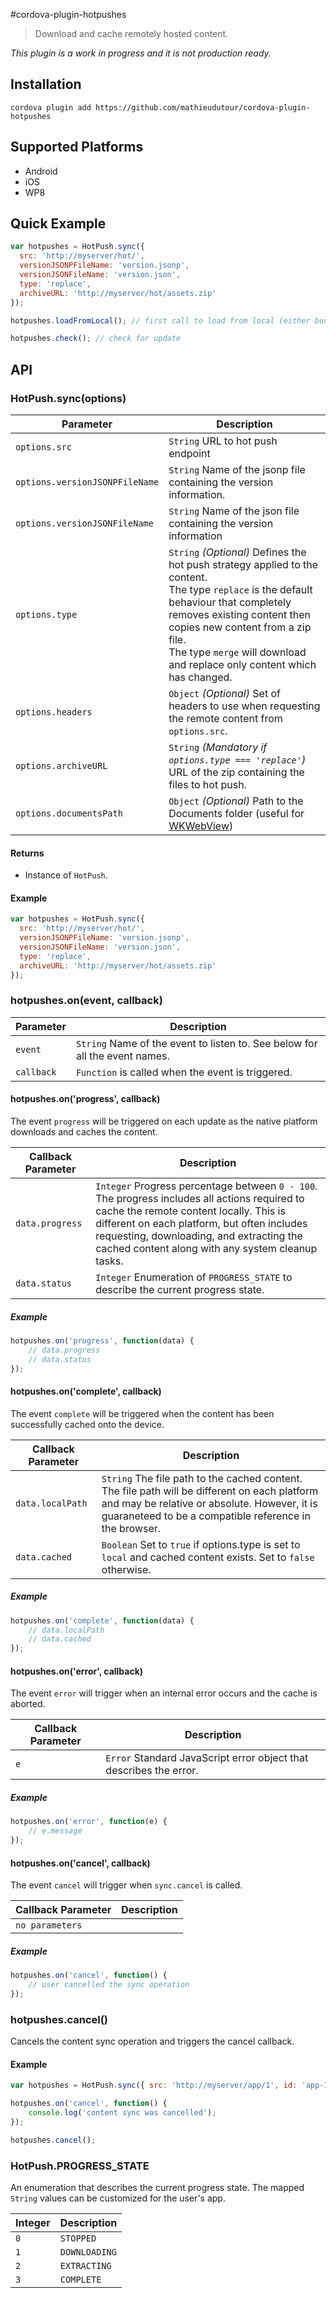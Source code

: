 #cordova-plugin-hotpushes

> Download and cache remotely hosted content.

_This plugin is a work in progress and it is not production ready._

## Installation

```
cordova plugin add https://github.com/mathieudutour/cordova-plugin-hotpushes
```

## Supported Platforms

- Android
- iOS
- WP8


## Quick Example

```javascript
var hotpushes = HotPush.sync({
  src: 'http://myserver/hot/',
  versionJSONPFileName: 'version.jsonp',
  versionJSONFileName: 'version.json',
  type: 'replace',
  archiveURL: 'http://myserver/hot/assets.zip'
});

hotpushes.loadFromLocal(); // first call to load from local (either bundle or Documents, depending if there is something in Documents

hotpushes.check(); // check for update

```

## API

### HotPush.sync(options)

Parameter | Description
--------- | ------------
`options.src` | `String` URL to hot push endpoint
`options.versionJSONPFileName` | `String` Name of the jsonp file containing the version information.
`options.versionJSONFileName` | `String` Name of the json file containing the version information
`options.type` | `String` _(Optional)_ Defines the hot push strategy applied to the content.<br/>The type `replace` is the default behaviour that completely removes existing content then copies new content from a zip file.<br/> The type `merge` will download and replace only content which has changed.
`options.headers` | `Object` _(Optional)_ Set of headers to use when requesting the remote content from `options.src`.
`options.archiveURL` | `String` _(Mandatory if `options.type === 'replace'`)_ URL of the zip containing the files to hot push.
`options.documentsPath` | `Object` _(Optional)_ Path to the Documents folder (useful for [WKWebView](https://github.com/etiennea/WKWebView))

#### Returns

- Instance of `HotPush`.

#### Example

```javascript
var hotpushes = HotPush.sync({
  src: 'http://myserver/hot/',
  versionJSONPFileName: 'version.jsonp',
  versionJSONFileName: 'version.json',
  type: 'replace',
  archiveURL: 'http://myserver/hot/assets.zip'
});
```

### hotpushes.on(event, callback)

Parameter | Description
--------- | ------------
`event` | `String` Name of the event to listen to. See below for all the event names.
`callback` | `Function` is called when the event is triggered.

#### hotpushes.on('progress', callback)

The event `progress` will be triggered on each update as the native platform downloads and caches the content.

Callback Parameter | Description
------------------ | -----------
`data.progress` | `Integer` Progress percentage between `0 - 100`. The progress includes all actions required to cache the remote content locally. This is different on each platform, but often includes requesting, downloading, and extracting the cached content along with any system cleanup tasks.
`data.status` | `Integer` Enumeration of `PROGRESS_STATE` to describe the current progress state.

##### Example

```javascript
hotpushes.on('progress', function(data) {
    // data.progress
    // data.status
});
```

#### hotpushes.on('complete', callback)

The event `complete` will be triggered when the content has been successfully cached onto the device.

Callback Parameter | Description
------------------ | -----------
`data.localPath` | `String` The file path to the cached content. The file path will be different on each platform and may be relative or absolute. However, it is guaraneteed to be a compatible reference in the browser.
`data.cached` | `Boolean` Set to `true` if options.type is set to `local` and cached content exists. Set to `false` otherwise.

##### Example

```javascript
hotpushes.on('complete', function(data) {
    // data.localPath
    // data.cached
});
```

#### hotpushes.on('error', callback)

The event `error` will trigger when an internal error occurs and the cache is aborted.

Callback Parameter | Description
------------------ | -----------
`e` | `Error` Standard JavaScript error object that describes the error.

##### Example

```javascript
hotpushes.on('error', function(e) {
    // e.message
});
```

#### hotpushes.on('cancel', callback)

The event `cancel` will trigger when `sync.cancel` is called.

Callback Parameter | Description
------------------ | -----------
`no parameters` |

##### Example

```javascript
hotpushes.on('cancel', function() {
    // user cancelled the sync operation
});
```

### hotpushes.cancel()

Cancels the content sync operation and triggers the cancel callback.

#### Example
```javascript
var hotpushes = HotPush.sync({ src: 'http://myserver/app/1', id: 'app-1' });

hotpushes.on('cancel', function() {
    console.log('content sync was cancelled');
});

hotpushes.cancel();
```

### HotPush.PROGRESS_STATE

An enumeration that describes the current progress state. The mapped `String`
values can be customized for the user's app.

Integer | Description
------- | -----------
`0`     | `STOPPED`
`1`     | `DOWNLOADING`
`2`     | `EXTRACTING`
`3`     | `COMPLETE`
